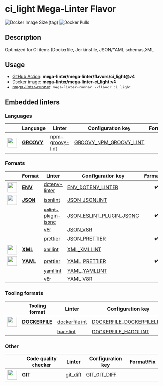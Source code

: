 # ci_light Mega-Linter Flavor

![Docker Image Size (tag)](https://img.shields.io/docker/image-size/mega-linter/mega-linter-ci_light/v4)
![Docker Pulls](https://img.shields.io/docker/pulls/mega-linter/mega-linter-ci_light)

## Description

Optimized for CI items (Dockerfile, Jenkinsfile, JSON/YAML schemas,XML

## Usage

- [GitHub Action](https://mega-linter.github.io/installation/#github-action): **mega-linter/mega-linter/flavors/ci_light@v4**
- Docker image: **mega-linter/mega-linter-ci_light:v4**
- [mega-linter-runner](https://mega-linter.github.io/mega-linter-runner/): `mega-linter-runner --flavor ci_light`

## Embedded linters

### Languages

|                                                                             <!-- -->                                                                              | Language                                                                 | Linter                                                                                        | Configuration key                                                                                    |     Format/Fix     |
|:-----------------------------------------------------------------------------------------------------------------------------------------------------------------:|--------------------------------------------------------------------------|-----------------------------------------------------------------------------------------------|------------------------------------------------------------------------------------------------------|:------------------:|
| <img src="https://github.com/mega-linter/mega-linter/raw/master/docs/assets/icons/groovy.ico" alt="" height="32px" class="megalinter-icon"></a> <!-- linter-icon --> | [**GROOVY**](https://mega-linter.github.io/descriptors/groovy/) | [npm-groovy-lint](https://mega-linter.github.io/descriptors/groovy_npm_groovy_lint/) | [GROOVY_NPM_GROOVY_LINT](https://mega-linter.github.io/descriptors/groovy_npm_groovy_lint/) | :heavy_check_mark: |

### Formats

|                                                                            <!-- -->                                                                             | Format                                                               | Linter                                                                                              | Configuration key                                                                                        |     Format/Fix     |
|:---------------------------------------------------------------------------------------------------------------------------------------------------------------:|----------------------------------------------------------------------|-----------------------------------------------------------------------------------------------------|----------------------------------------------------------------------------------------------------------|:------------------:|
| <img src="https://github.com/mega-linter/mega-linter/raw/master/docs/assets/icons/env.ico" alt="" height="32px" class="megalinter-icon"></a> <!-- linter-icon -->  | [**ENV**](https://mega-linter.github.io/descriptors/env/)   | [dotenv-linter](https://mega-linter.github.io/descriptors/env_dotenv_linter/)              | [ENV_DOTENV_LINTER](https://mega-linter.github.io/descriptors/env_dotenv_linter/)               | :heavy_check_mark: |
| <img src="https://github.com/mega-linter/mega-linter/raw/master/docs/assets/icons/json.ico" alt="" height="32px" class="megalinter-icon"></a> <!-- linter-icon --> | [**JSON**](https://mega-linter.github.io/descriptors/json/) | [jsonlint](https://mega-linter.github.io/descriptors/json_jsonlint/)                       | [JSON_JSONLINT](https://mega-linter.github.io/descriptors/json_jsonlint/)                       |                    |
|                                                                  <!-- --> <!-- linter-icon -->                                                                  |                                                                      | [eslint-plugin-jsonc](https://mega-linter.github.io/descriptors/json_eslint_plugin_jsonc/) | [JSON_ESLINT_PLUGIN_JSONC](https://mega-linter.github.io/descriptors/json_eslint_plugin_jsonc/) | :heavy_check_mark: |
|                                                                  <!-- --> <!-- linter-icon -->                                                                  |                                                                      | [v8r](https://mega-linter.github.io/descriptors/json_v8r/)                                 | [JSON_V8R](https://mega-linter.github.io/descriptors/json_v8r/)                                 |                    |
|                                                                  <!-- --> <!-- linter-icon -->                                                                  |                                                                      | [prettier](https://mega-linter.github.io/descriptors/json_prettier/)                       | [JSON_PRETTIER](https://mega-linter.github.io/descriptors/json_prettier/)                       | :heavy_check_mark: |
| <img src="https://github.com/mega-linter/mega-linter/raw/master/docs/assets/icons/xml.ico" alt="" height="32px" class="megalinter-icon"></a> <!-- linter-icon -->  | [**XML**](https://mega-linter.github.io/descriptors/xml/)   | [xmllint](https://mega-linter.github.io/descriptors/xml_xmllint/)                          | [XML_XMLLINT](https://mega-linter.github.io/descriptors/xml_xmllint/)                           |                    |
| <img src="https://github.com/mega-linter/mega-linter/raw/master/docs/assets/icons/yaml.ico" alt="" height="32px" class="megalinter-icon"></a> <!-- linter-icon --> | [**YAML**](https://mega-linter.github.io/descriptors/yaml/) | [prettier](https://mega-linter.github.io/descriptors/yaml_prettier/)                       | [YAML_PRETTIER](https://mega-linter.github.io/descriptors/yaml_prettier/)                       | :heavy_check_mark: |
|                                                                  <!-- --> <!-- linter-icon -->                                                                  |                                                                      | [yamllint](https://mega-linter.github.io/descriptors/yaml_yamllint/)                       | [YAML_YAMLLINT](https://mega-linter.github.io/descriptors/yaml_yamllint/)                       |                    |
|                                                                  <!-- --> <!-- linter-icon -->                                                                  |                                                                      | [v8r](https://mega-linter.github.io/descriptors/yaml_v8r/)                                 | [YAML_V8R](https://mega-linter.github.io/descriptors/yaml_v8r/)                                 |                    |

### Tooling formats

|                                                                               <!-- -->                                                                                | Tooling format                                                                   | Linter                                                                                          | Configuration key                                                                                          | Format/Fix |
|:---------------------------------------------------------------------------------------------------------------------------------------------------------------------:|----------------------------------------------------------------------------------|-------------------------------------------------------------------------------------------------|------------------------------------------------------------------------------------------------------------|:----------:|
| <img src="https://github.com/mega-linter/mega-linter/raw/master/docs/assets/icons/dockerfile.ico" alt="" height="32px" class="megalinter-icon"></a> <!-- linter-icon --> | [**DOCKERFILE**](https://mega-linter.github.io/descriptors/dockerfile/) | [dockerfilelint](https://mega-linter.github.io/descriptors/dockerfile_dockerfilelint/) | [DOCKERFILE_DOCKERFILELINT](https://mega-linter.github.io/descriptors/dockerfile_dockerfilelint/) |            |
|                                                                     <!-- --> <!-- linter-icon -->                                                                     |                                                                                  | [hadolint](https://mega-linter.github.io/descriptors/dockerfile_hadolint/)             | [DOCKERFILE_HADOLINT](https://mega-linter.github.io/descriptors/dockerfile_hadolint/)             |            |

### Other

|                                                                            <!-- -->                                                                            | Code quality checker                                               | Linter                                                                       | Configuration key                                                                | Format/Fix |
|:--------------------------------------------------------------------------------------------------------------------------------------------------------------:|--------------------------------------------------------------------|------------------------------------------------------------------------------|----------------------------------------------------------------------------------|:----------:|
| <img src="https://github.com/mega-linter/mega-linter/raw/master/docs/assets/icons/git.ico" alt="" height="32px" class="megalinter-icon"></a> <!-- linter-icon --> | [**GIT**](https://mega-linter.github.io/descriptors/git/) | [git_diff](https://mega-linter.github.io/descriptors/git_git_diff/) | [GIT_GIT_DIFF](https://mega-linter.github.io/descriptors/git_git_diff/) |            |

